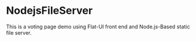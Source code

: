 NodejsFileServer
================

This is a voting page demo using Flat-UI front end and Node.js-Based static file server.